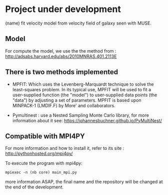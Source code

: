 # Project under development

(name) fit velocity model from velocity field of galaxy seen with MUSE. 

## Model

For compute the model, we use the the method from :
<a href="Epinat, B., Amram, P., Balkowski, C., & Marcelin, M. 2010, MNRAS, 401, 2113">
http://adsabs.harvard.edu/abs/2010MNRAS.401.2113E

## There is two methods implemented

- MPFIT:
 Which uses the Levenberg-Marquardt technique to solve the
 least-squares problem.  In its typical use, MPFIT will be used to
 fit a user-supplied function (the "model") to user-supplied data
 points (the "data") by adjusting a set of parameters.  MPFIT is
 based upon MINPACK-1 (LMDIF.F) by More' and collaborators.

- Pymultinest : use a Nested Sampling Monte Carlo library, for more information about it see:
                https://johannesbuchner.github.io/PyMultiNest/



## Compatible with MPI4PY

For more information and how to install it, refer to its site :
http://pythonhosted.org/mpi4py/

To execute the program with mpi4py:

    mpiexec -n (nb core) main_mpi.py

more information ASAP, the final name and the repository will be changed at the end of the development.
